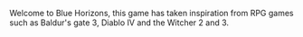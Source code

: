 Welcome to Blue Horizons, this game has taken inspiration from RPG games such as Baldur's gate 3, Diablo IV and the Witcher 2 and 3.
